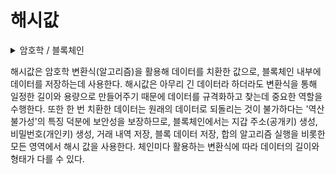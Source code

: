 # 해시값

<details>

<summary>암호학 / 블록체인</summary>



</details>

해시값은 암호학 변환식(알고리즘)을 활용해 데이터를 치환한 값으로, 블록체인 내부에 데이터를 저장하는데 사용한다. 해시값은 아무리 긴 데이터라 하더라도 변환식을 통해 일정한 길이와 용량으로 만들어주기 때문에 데이터를 규격화하고 찾는데 중요한 역할을 수행한다. 또한 한 번 치환한 데이터는 원래의 데이터로 되돌리는 것이 불가하다는 '역산 불가성'의 특징 덕분에 보안성을 보장하므로, 블록체인에서는 지갑 주소(공개키) 생성, 비밀번호(개인키) 생성, 거래 내역 저장, 블록 데이터 저장, 합의 알고리즘 실행을 비롯한 모든 영역에서 해시 값을 사용한다. 체인미다 활용하는 변환식에 따라 데이터의 길이와 형태가 다를 수 있다.
